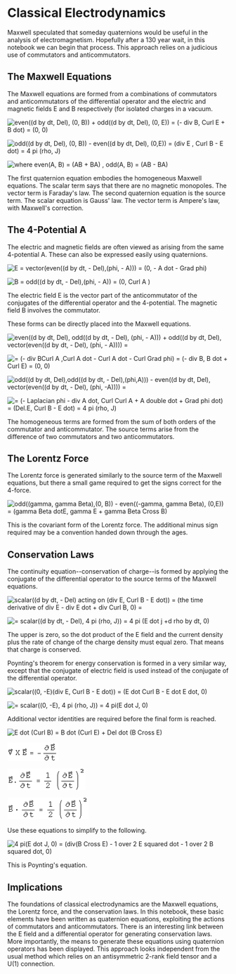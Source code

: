 #  Classical Electrodynamics

Maxwell speculated that someday quaternions would be useful in the analysis of
electromagnetism.  Hopefully after a 130 year wait, in this notebook we can
begin that process.  This approach relies on a judicious use of commutators
and anticommutators.

##  The Maxwell Equations

The Maxwell equations are formed from a combinations of commutators and
anticommutators of the differential operator and the electric and magnetic
fields E and B respectively (for isolated charges in a vacuum.

![even\(\(d by dt, Del\), \(0, B\)\) + odd\(\(d by dt, Del\), \(0, E\)\) = \(-
div B,  Curl E + B dot\) = \(0, 0\)](../img/EM/Maxwell_equations/s_gr_1.gif)

![odd\(\(d by dt, Del\), \(0, B\)\) - even\(\(d by dt, Del\), \(0,E\)\) =
\(div E ,  Curl  B - E dot\) = 4 pi \(rho, J\)](../img/EM/Maxwell_equations/s_gr_2.gif)

![where   even\(A, B\) = \(AB + BA\) , odd\(A, B\) = \(AB -
BA\)](../img/EM/Maxwell_equations/s_gr_3.gif)

The first quaternion equation embodies the homogeneous Maxwell equations.  The
scalar term says that there are no magnetic monopoles.  The vector term is
Faraday's law.  The second quaternion equation is the source term.  The scalar
equation is Gauss' law.  The vector term is Ampere's law, with Maxwell's
correction.

##  The 4-Potential A

The electric and magnetic fields are often viewed as arising from the same
4-potential A.  These can also be expressed easily using quaternions.

![E = vector\(even\(\(d by dt, - Del\),\(phi, - A\)\)\) = \(0, - A dot - Grad
phi\)](../img/EM/Maxwell_equations/s_gr_4.gif)

![B = odd\(\(d by dt, - Del\),\(phi, - A\)\) = \(0,  Curl A
\)](../img/EM/Maxwell_equations/s_gr_5.gif)

The electric field E is the vector part of the anticommutator of the
conjugates of the differential operator and the 4-potential.  The magnetic
field B involves the commutator.

These forms can be directly placed into the Maxwell equations.

![even\(\(d by dt, Del\), odd\(\(d by dt, - Del\), \(phi, - A\)\)\) + odd\(\(d
by dt, Del\), vector\(even\(\(d by dt, - Del\), \(phi, - A\)\)\)\)
=](../img/EM/Maxwell_equations/s_gr_6.gif)

![= \(- div BCurl A ,Curl A dot - Curl A dot - Curl  Grad phi\) = \(- div B, B
dot +  Curl E\) = \(0, 0\)](../img/EM/Maxwell_equations/s_gr_7.gif)

![odd\(\(d by dt, Del\),odd\(\(d by dt, - Del\),\(phi,A\)\)\) - even\(\(d by
dt, Del\), vector\(even\(\(d by dt, - Del\), \(phi, -A\)\)\)\) =
](../img/EM/Maxwell_equations/s_gr_8.gif)

![= \(- Laplacian phi - div A dot,  Curl   Curl A  + A double dot + Grad phi
dot\) = \(Del.E,  Curl  B - E dot\) = 4 pi \(rho,
J\)](../img/EM/Maxwell_equations/s_gr_9.gif)

The homogeneous terms are formed from the sum of both orders of the commutator
and anticommutator.  The source terms arise from the difference of two
commutators and two anticommutators.

##  The Lorentz Force

The Lorentz force is generated similarly to the source term of the Maxwell
equations, but there a small game required to get the signs correct for the
4-force.

![odd\(\(gamma, gamma Beta\),\(0, B\)\) - even\(\(-gamma, gamma Beta\),
\(0,E\)\) = \(gamma Beta dotE, gamma E  + gamma Beta Cross
B\)](../img/EM/Maxwell_equations/s_gr_10.gif)

This is the covariant form of the Lorentz force.  The additional minus sign
required may be a convention handed down through the ages.

##  Conservation Laws

The continuity equation--conservation of charge--is formed by applying the
conjugate of the differential operator to the source terms of the Maxwell
equations.

![scalar\(\(d by dt, - Del\) acting on \(div E,  Curl  B - E dot\)\) =  \(the
time derivative of div E - div E dot + div Curl B, 0\)
=](../img/EM/Maxwell_equations/s_gr_11.gif)

![= scalar\(\(d by dt, - Del\), 4 pi \(rho, J\)\) = 4 pi \(E dot j +d rho by
dt, 0\)](../img/EM/Maxwell_equations/s_gr_12.gif)

The upper is zero, so the dot product of the E field and the current density
plus the rate of change of the charge density must equal zero.  That means
that charge is conserved.

Poynting's theorem for energy conservation is formed in a very similar way,
except that the conjugate of electric field is used instead of the conjugate
of the differential operator.

![scalar\(\(0, -E\)\(div E,  Curl  B - E dot\)\) = \(E dot Curl  B - E dot E
dot, 0\)](../img/EM/Maxwell_equations/s_gr_13.gif)

![= scalar\(\(0, -E\), 4 pi \(rho, J\)\) = 4 pi\(E dot J,
0\)](../img/EM/Maxwell_equations/s_gr_14.gif)

Additional vector identities are required before the final form is reached.

![E dot \(Curl  B\) =  B dot \(Curl E\) + Del dot \(B Cross
E\)](../img/EM/Maxwell_equations/s_gr_15.gif)

![Curl E = - B dot](../img/EM/Maxwell_equations/s_gr_16.gif)

![E dot E dot = 1 over 2 E squared  dot](../img/EM/Maxwell_equations/s_gr_17.gif)

![ B dot B dot = 1 over 2 B squared  dot](../img/EM/Maxwell_equations/s_gr_18.gif)

Use these equations to simplify to the following.

![4 pi\(E dot J, 0\) = \(div\(B Cross E\) - 1 over 2 E squared dot - 1 over 2
B squared dot, 0\)](../img/EM/Maxwell_equations/s_gr_19.gif)

This is Poynting's equation.

##  Implications

The foundations of classical electrodynamics are the Maxwell equations, the
Lorentz force, and the conservation laws.  In this notebook, these basic
elements have been written as quaternion equations, exploiting the actions of
commutators and anticommutators.  There is an interesting link between the E
field and a differential operator for generating conservation laws.  More
importantly, the means to generate these equations using quaternion operators
has been displayed.  This approach looks independent from the usual method
which relies on an antisymmetric 2-rank field tensor and a U(1) connection.

